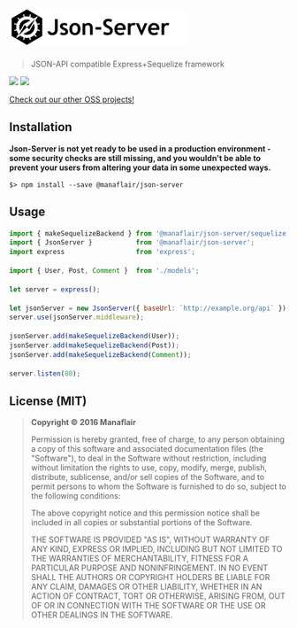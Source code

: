 # [![Json-Server](/logo.png?raw=true)](https://github.com/manaflair/json-server)

> JSON-API compatible Express+Sequelize framework

[![](https://img.shields.io/npm/v/@manaflair/json-server.svg)]() [![](https://img.shields.io/npm/l/@manaflair/json-server.svg)]()

[Check out our other OSS projects!](https://manaflair.github.io)

## Installation

**Json-Server is not yet ready to be used in a production environment - some security checks are still missing, and you wouldn't be able to prevent your users from altering your data in some unexpected ways.**

```
$> npm install --save @manaflair/json-server
```

## Usage

```js
import { makeSequelizeBackend } from '@manaflair/json-server/sequelize';
import { JsonServer }           from '@manaflair/json-server';
import express                  from 'express';

import { User, Post, Comment }  from './models';

let server = express();

let jsonServer = new JsonServer({ baseUrl: `http://example.org/api` });
server.use(jsonServer.middleware);

jsonServer.add(makeSequelizeBackend(User));
jsonServer.add(makeSequelizeBackend(Post));
jsonServer.add(makeSequelizeBackend(Comment));

server.listen(80);
```

## License (MIT)

> **Copyright © 2016 Manaflair**
>
> Permission is hereby granted, free of charge, to any person obtaining a copy of this software and associated documentation files (the "Software"), to deal in the Software without restriction, including without limitation the rights to use, copy, modify, merge, publish, distribute, sublicense, and/or sell copies of the Software, and to permit persons to whom the Software is furnished to do so, subject to the following conditions:
>
> The above copyright notice and this permission notice shall be included in all copies or substantial portions of the Software.
>
> THE SOFTWARE IS PROVIDED "AS IS", WITHOUT WARRANTY OF ANY KIND, EXPRESS OR IMPLIED, INCLUDING BUT NOT LIMITED TO THE WARRANTIES OF MERCHANTABILITY, FITNESS FOR A PARTICULAR PURPOSE AND NONINFRINGEMENT. IN NO EVENT SHALL THE AUTHORS OR COPYRIGHT HOLDERS BE LIABLE FOR ANY CLAIM, DAMAGES OR OTHER LIABILITY, WHETHER IN AN ACTION OF CONTRACT, TORT OR OTHERWISE, ARISING FROM, OUT OF OR IN CONNECTION WITH THE SOFTWARE OR THE USE OR OTHER DEALINGS IN THE SOFTWARE.
